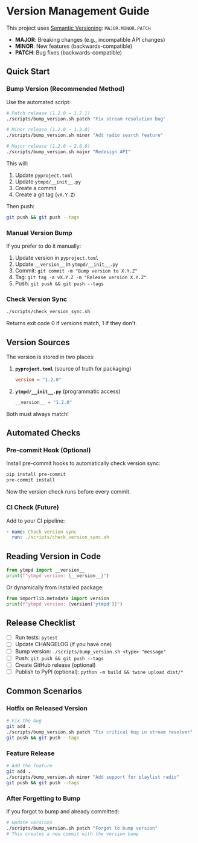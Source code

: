 # Version Management Guide

This project uses [Semantic Versioning](https://semver.org/): `MAJOR.MINOR.PATCH`

- **MAJOR**: Breaking changes (e.g., incompatible API changes)
- **MINOR**: New features (backwards-compatible)
- **PATCH**: Bug fixes (backwards-compatible)

## Quick Start

### Bump Version (Recommended Method)

Use the automated script:

```bash
# Patch release (1.2.0 → 1.2.1)
./scripts/bump_version.sh patch "Fix stream resolution bug"

# Minor release (1.2.0 → 1.3.0)
./scripts/bump_version.sh minor "Add radio search feature"

# Major release (1.2.0 → 2.0.0)
./scripts/bump_version.sh major "Redesign API"
```

This will:
1. Update `pyproject.toml`
2. Update `ytmpd/__init__.py`
3. Create a commit
4. Create a git tag (`vX.Y.Z`)

Then push:
```bash
git push && git push --tags
```

### Manual Version Bump

If you prefer to do it manually:

1. Update version in `pyproject.toml`
2. Update `__version__` in `ytmpd/__init__.py`
3. Commit: `git commit -m "Bump version to X.Y.Z"`
4. Tag: `git tag -a vX.Y.Z -m "Release version X.Y.Z"`
5. Push: `git push && git push --tags`

### Check Version Sync

```bash
./scripts/check_version_sync.sh
```

Returns exit code 0 if versions match, 1 if they don't.

## Version Sources

The version is stored in two places:

1. **`pyproject.toml`** (source of truth for packaging)
   ```toml
   version = "1.2.0"
   ```

2. **`ytmpd/__init__.py`** (programmatic access)
   ```python
   __version__ = "1.2.0"
   ```

Both must always match!

## Automated Checks

### Pre-commit Hook (Optional)

Install pre-commit hooks to automatically check version sync:

```bash
pip install pre-commit
pre-commit install
```

Now the version check runs before every commit.

### CI Check (Future)

Add to your CI pipeline:
```yaml
- name: Check version sync
  run: ./scripts/check_version_sync.sh
```

## Reading Version in Code

```python
from ytmpd import __version__
print(f"ytmpd version: {__version__}")
```

Or dynamically from installed package:
```python
from importlib.metadata import version
print(f"ytmpd version: {version('ytmpd')}")
```

## Release Checklist

- [ ] Run tests: `pytest`
- [ ] Update CHANGELOG (if you have one)
- [ ] Bump version: `./scripts/bump_version.sh <type> "message"`
- [ ] Push: `git push && git push --tags`
- [ ] Create GitHub release (optional)
- [ ] Publish to PyPI (optional): `python -m build && twine upload dist/*`

## Common Scenarios

### Hotfix on Released Version

```bash
# Fix the bug
git add .
./scripts/bump_version.sh patch "Fix critical bug in stream resolver"
git push && git push --tags
```

### Feature Release

```bash
# Add the feature
git add .
./scripts/bump_version.sh minor "Add support for playlist radio"
git push && git push --tags
```

### After Forgetting to Bump

If you forgot to bump and already committed:

```bash
# Update versions
./scripts/bump_version.sh patch "Forgot to bump version"
# This creates a new commit with the version bump
```
